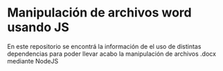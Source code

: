# Manipulación de archivos word usando JS

En este repositorio se encontrá la información de el uso de distintas dependencias para poder llevar acabo la manipulación de archivos .docx mediante NodeJS 
